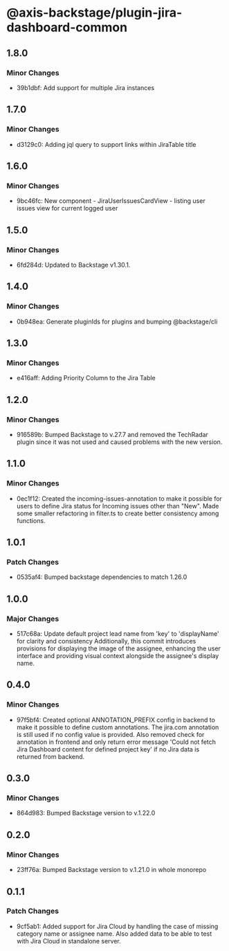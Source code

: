 # @axis-backstage/plugin-jira-dashboard-common

## 1.8.0

### Minor Changes

- 39b1dbf: Add support for multiple Jira instances

## 1.7.0

### Minor Changes

- d3129c0: Adding jql query to support links within JiraTable title

## 1.6.0

### Minor Changes

- 9bc46fc: New component - JiraUserIssuesCardView - listing user issues view for current logged user

## 1.5.0

### Minor Changes

- 6fd284d: Updated to Backstage v1.30.1.

## 1.4.0

### Minor Changes

- 0b948ea: Generate pluginIds for plugins and bumping @backstage/cli

## 1.3.0

### Minor Changes

- e416aff: Adding Priority Column to the Jira Table

## 1.2.0

### Minor Changes

- 916589b: Bumped Backstage to v.27.7 and removed the TechRadar plugin since it was not used and caused problems with the new version.

## 1.1.0

### Minor Changes

- 0ec1f12: Created the incoming-issues-annotation to make it possible for users to define Jira status for Incoming issues other than "New". Made some smaller refactoring in filter.ts to create better consistency among functions.

## 1.0.1

### Patch Changes

- 0535af4: Bumped backstage dependencies to match 1.26.0

## 1.0.0

### Major Changes

- 517c68a: Update default project lead name from 'key' to 'displayName' for clarity and consistency Additionally, this commit introduces provisions for displaying the image of the assignee, enhancing the user interface and providing visual context alongside the assignee's display name.

## 0.4.0

### Minor Changes

- 97f5bf4: Created optional ANNOTATION_PREFIX config in backend to make it possible to define custom annotations. The jira.com annotation is still used if no config value is provided. Also removed check for annotation in frontend and only return error message 'Could not fetch Jira Dashboard content for defined project key' if no Jira data is returned from backend.

## 0.3.0

### Minor Changes

- 864d983: Bumped Backstage version to v.1.22.0

## 0.2.0

### Minor Changes

- 23ff76a: Bumped Backstage version to v.1.21.0 in whole monorepo

## 0.1.1

### Patch Changes

- 9cf5ab1: Added support for Jira Cloud by handling the case of missing category name or assignee name. Also added data to be able to test with Jira Cloud in standalone server.

